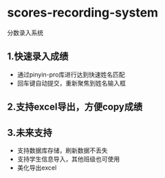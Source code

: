 # scores-recording-system

分数录入系统

## 1.快速录入成绩
- 通过pinyin-pro库进行达到快速姓名匹配
- 回车键自动提交，重新聚焦到姓名输入框

## 2.支持excel导出，方便copy成绩

## 3.未来支持
- 支持数据库存储，刷新数据不丢失
- 支持学生信息导入，其他班级也可使用
- 美化导出excel
